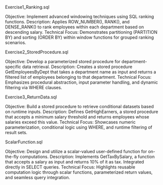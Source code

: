 Exercise1_Ranking.sql

   Objective: Implement advanced windowing techniques using SQL ranking functions.
   Description: Applies ROW_NUMBER(), RANK(), and DENSE_RANK() to rank employees within each department based on descending salary.
   Technical Focus: Demonstrates partitioning (PARTITION BY) and sorting (ORDER BY) within window functions for grouped ranking scenarios.

Exercise2_StoredProcedure.sql

   Objective: Develop a parameterized stored procedure for department-specific data retrieval.
   Description: Creates a stored procedure GetEmployeesByDept that takes a department name as input and returns a filtered list of employees belonging to that department.
   Technical Focus: Emphasizes procedural abstraction, input parameter handling, and dynamic filtering via WHERE clauses.

Exercise3_ReturnData.sql

   Objective: Build a stored procedure to retrieve conditional datasets based on runtime inputs.
   Description: Defines GetHighEarners, a stored procedure that accepts a minimum salary threshold and returns employees whose salaries exceed this value.
   Technical Focus: Showcases numeric parameterization, conditional logic using WHERE, and runtime filtering of result sets.

ScalarFunction.sql

   Objective: Design and utilize a scalar-valued user-defined function for on-the-fly computations.
   Description: Implements GetTaxBySalary, a function that accepts a salary as input and returns 10% of it as tax. Integrated directly in SELECT queries.
   Technical Focus: Highlights reusable computation logic through scalar functions, parameterized return values, and seamless query integration.

